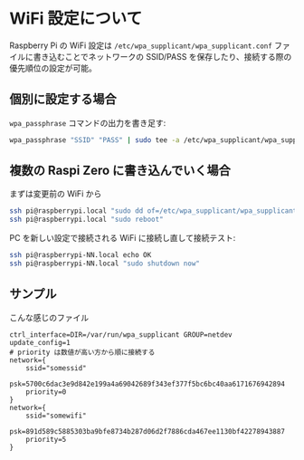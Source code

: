 # WiFi 設定について

Raspberry Pi の WiFi 設定は `/etc/wpa_supplicant/wpa_supplicant.conf` ファイルに書き込むことでネットワークの SSID/PASS を保存したり、接続する際の優先順位の設定が可能。

## 個別に設定する場合
`wpa_passphrase` コマンドの出力を書き足す:

```sh
wpa_passphrase "SSID" "PASS" | sudo tee -a /etc/wpa_supplicant/wpa_supplicant.conf
```

## 複数の Raspi Zero に書き込んでいく場合
まずは変更前の WiFi から

```sh
ssh pi@raspberrypi.local "sudo dd of=/etc/wpa_supplicant/wpa_supplicant.conf" < wpa_supplicant.conf
ssh pi@raspberrypi.local "sudo reboot"
```

PC を新しい設定で接続される WiFi に接続し直して接続テスト:

```sh
ssh pi@raspberrypi-NN.local echo OK
ssh pi@raspberrypi-NN.local "sudo shutdown now"
```

## サンプル

こんな感じのファイル

```
ctrl_interface=DIR=/var/run/wpa_supplicant GROUP=netdev
update_config=1
# priority は数値が高い方から順に接続する
network={
	ssid="somessid"
	psk=5700c6dac3e9d842e199a4a69042689f343ef377f5bc6bc40aa6171676942894
	priority=0
}
network={
	ssid="somewifi"
	psk=891d589c5885303ba9bfe8734b287d06d2f7886cda467ee1130bf42278943887
	priority=5
}
```

